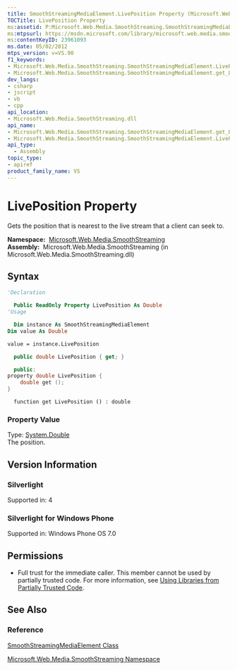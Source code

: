```yaml
---
title: SmoothStreamingMediaElement.LivePosition Property (Microsoft.Web.Media.SmoothStreaming)
TOCTitle: LivePosition Property
ms:assetid: P:Microsoft.Web.Media.SmoothStreaming.SmoothStreamingMediaElement.LivePosition
ms:mtpsurl: https://msdn.microsoft.com/library/microsoft.web.media.smoothstreaming.smoothstreamingmediaelement.liveposition(v=VS.90)
ms:contentKeyID: 23961093
ms.date: 05/02/2012
mtps_version: v=VS.90
f1_keywords:
- Microsoft.Web.Media.SmoothStreaming.SmoothStreamingMediaElement.LivePosition
- Microsoft.Web.Media.SmoothStreaming.SmoothStreamingMediaElement.get_LivePosition
dev_langs:
- csharp
- jscript
- vb
- cpp
api_location:
- Microsoft.Web.Media.SmoothStreaming.dll
api_name:
- Microsoft.Web.Media.SmoothStreaming.SmoothStreamingMediaElement.get_LivePosition
- Microsoft.Web.Media.SmoothStreaming.SmoothStreamingMediaElement.LivePosition
api_type:
  - Assembly
topic_type:
- apiref
product_family_name: VS
---
```


# LivePosition Property

Gets the position that is nearest to the live stream that a client can seek to.

**Namespace:**  [Microsoft.Web.Media.SmoothStreaming](microsoft-web-media-smoothstreaming-namespace_1.md)  
**Assembly:**  Microsoft.Web.Media.SmoothStreaming (in Microsoft.Web.Media.SmoothStreaming.dll)

## Syntax

```vb
'Declaration

  Public ReadOnly Property LivePosition As Double
'Usage

  Dim instance As SmoothStreamingMediaElement
Dim value As Double

value = instance.LivePosition
```

```csharp
  public double LivePosition { get; }
```

```cpp
  public:
property double LivePosition {
    double get ();
}
```

```jscript
  function get LivePosition () : double
```

### Property Value

Type: [System.Double](https://msdn.microsoft.com/library/643eft0t)  
The position.  

## Version Information

### Silverlight

Supported in: 4  

### Silverlight for Windows Phone

Supported in: Windows Phone OS 7.0  

## Permissions

  - Full trust for the immediate caller. This member cannot be used by partially trusted code. For more information, see [Using Libraries from Partially Trusted Code](https://msdn.microsoft.com/library/8skskf63).

## See Also

### Reference

[SmoothStreamingMediaElement Class](smoothstreamingmediaelement-class-microsoft-web-media-smoothstreaming_1.md)

[Microsoft.Web.Media.SmoothStreaming Namespace](microsoft-web-media-smoothstreaming-namespace_1.md)

